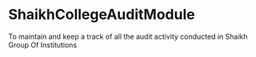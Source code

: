 # ShaikhCollegeAuditModule
To maintain and keep a track of all the audit activity conducted in Shaikh Group Of Institutions
